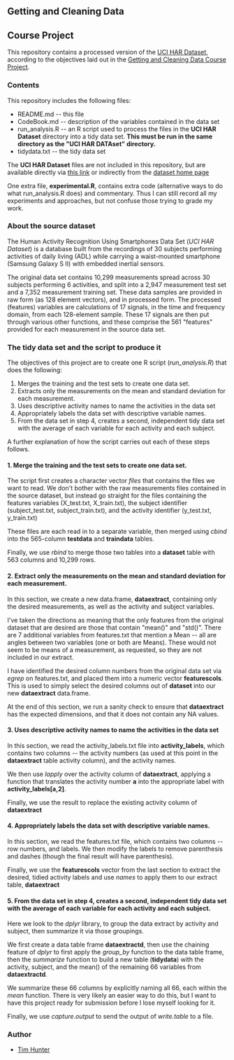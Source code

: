 ## Getting and Cleaning Data
## Course Project

This repository contains a processed version of the [UCI HAR Dataset](http://archive.ics.uci.edu/ml/datasets/Human+Activity+Recognition+Using+Smartphones),
according to the objectives laid out in the [Getting and Cleaning Data Course
Project](https://class.coursera.org/getdata-010/human_grading/view/courses/973497/assessments/3/submissions).

### Contents

This repository includes the following files:

* README.md -- this file
* CodeBook.md -- description of the variables contained in the data set
* run\_analysis.R -- an R script used to process the files in the **UCI HAR Dataset** directory into a tidy data set.  **This must be run in the same directory as the "UCI HAR DATAset" directory.**
* tidydata.txt -- the tidy data set

The **UCI HAR Dataset** files are not included in this repository, but are available directly via [this link](https://d396qusza40orc.cloudfront.net/getdata%2Fprojectfiles%2FUCI%20HAR%20Dataset.zip) or indirectly from the [dataset home page](http://archive.ics.uci.edu/ml/datasets/Human+Activity+Recognition+Using+Smartphones)

One extra file, **experimental.R**, contains extra code (alternative ways to
do what run\_analysis.R does) and commentary.  Thus I can still record all my
experiments and approaches, but not confuse those trying to grade my work.

### About the source dataset

The Human Activity Recognition Using Smartphones Data Set  (*UCI HAR Dataset*) is a database built from the recordings of 30 subjects performing activities of daily living (ADL) while carrying a waist-mounted smartphone (Samsung Galaxy S II) with embedded inertial sensors.

The original data set contains 10,299 measurements spread across 30 subjects performing 6 activities, and split into a 2,947 measurement test set and a 7,352 measurement training set.  These data samples are provided in raw form (as 128 element vectors), and in processed form.  The processed (features) variables are calculations of 17 signals, in the time and frequency domain, from each 128-element sample.  These 17 signals are then put through various other functions, and these comprise the 561 "features" provided for each measurement in the source data set.

### The tidy data set and the script to produce it

The objectives of this project are to create one R script (*run_analysis.R*) that does the following: 

1. Merges the training and the test sets to create one data set.
2. Extracts only the measurements on the mean and standard deviation for each measurement. 
3. Uses descriptive activity names to name the activities in the data set
4. Appropriately labels the data set with descriptive variable names. 
5. From the data set in step 4, creates a second, independent tidy data set with the average of each variable for each activity and each subject.


A further explanation of how the script carries out each of these steps follows.

#### 1. Merge the training and the test sets to create one data set.

The script first creates a character vector *files* that contains the files we want to read.  We don't bother with the raw measurements files contained in the source dataset, but instead go straight for the files containing the features variables (X\_test.txt, X\_train.txt), the subject identifier (subject\_test.txt, subject\_train.txt), and the activity identifier (y\_test.txt, y\_train.txt)

These files are each read in to a separate variable, then merged using *cbind* into the 565-column **testdata** and **traindata** tables.

Finally, we use *rbind* to merge those two tables into a **dataset** table
with 563 columns and 10,299 rows.


#### 2. Extract only the measurements on the mean and standard deviation for each measurement. 

In this section, we create a new data.frame, **dataextract**, containing only
the desired measurements, as well as the activity and subject variables.

I've taken the directions as meaning that the only features from the original
dataset that are desired are those that contain "mean()" and "std()".  There
are 7 additional variables from features.txt that mention a Mean -- all are
angles between two variables (one or both are Means).  These would not seem
to be means of a measurement, as requested, so they are not included in our
extract.

I have identified the desired column numbers from the original data
set via *egrep* on features.txt, and placed them into a numeric
vector **featurescols**.  This is used to simply select the desired
columns out of **dataset** into our new **dataextract** data.frame.

At the end of this section, we run a sanity check to ensure that
**dataextract** has the expected dimensions, and that it does not contain any
NA values.


#### 3. Uses descriptive activity names to name the activities in the data set

In this section, we read the activity\_labels.txt file into
**activity_labels**, which contains two columns -- the activity numbers (as
used at this point in the **dataextract** table activity column), and the
activity names.

We then use *lapply* over the activity column of **dataextract**, applying a
function that translates the activity number **a** into the appropriate label
with **activity_labels[a,2]**.

Finally, we use the result to replace the existing activity column of
**dataextract**


#### 4. Appropriately labels the data set with descriptive variable names. 

In this section, we read the features.txt file, which contains two columns --
row numbers, and labels.  We then modify the labels to remove parenthesis and
dashes (though the final result will have parenthesis).

Finally, we use the **featurescols** vector from the last section to extract
the desired, tidied activity labels and use *names* to apply them to our
extract table, **dataextract**


#### 5. From the data set in step 4, creates a second, independent tidy data set with the average of each variable for each activity and each subject.

Here we look to the *dplyr* library, to group the data extract by activity and
subject, then summarize it via those groupings.

We first create a data table frame **dataextractd**, then use the chaining
feature of *dplyr* to first apply the *group_by* function to the data table
frame, then the *summarize* function to build a new table (**tidydata**) with
the activity, subject, and the mean() of the remaining 66 variables from
**dataextractd**.

We summarize these 66 columns by explicitly naming all 66, each within the
*mean* function.  There is very likely an easier way to do this, but I want to
have this project ready for submission before I lose myself looking for it.

Finally, we use *capture.output* to send the output of *write.table* to a
file.


### Author

* [Tim Hunter](https://plus.google.com/u/0/113114363071053007842/about/p/pub)
